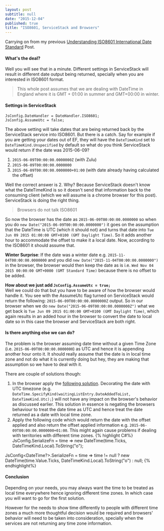 ```yaml
---
layout: post
subtitle: null
date: "2015-12-04"
published: true
title: "ISO8601, ServiceStack and Browsers"
---
```


Carrying on from my previous [Understanding ISO8601 International Date Standard](http://kamalpreetsingh.com/2015-12-03-understanding-iso8601-date-standard/) Post.

#### What's the deal?
Well you will see that in a minute. Different settings in ServiceStack will result in different date output being returned, specially when you are interested in ISO8601 format. 

> This whole post assumes that we are dealing with DateTime in England where it is GMT + 01:00 in summer and GMT+00:00 in winter.

#### Settings in ServiceStack
```
JsConfig.DateHandler = DateHandler.ISO8601;  
JsConfig.AssumeUtc = false;
```

The above setting will take dates that are being returned back by the ServiceStack service into ISO8601. But there is a catch. Say for example if you are getting your dates out of EF, they will have the `DateTimeKind` set to `DateTimeKind.Unspecified` by default so what do you think ServiceStack would return if the date was 2015-06-09?

1. `2015-06-09T00:00:00.0000000Z` (with Zulu)
2. `2015-06-09T00:00:00.0000000`
3. `2015-06-09T00:00:00.0000000+01:00` (with date already having calculated the offset)

Well the correct answer is 2. Why? Because ServiceStack doesn't know what the DateTimeKind is so it doesn't send that information back to the consuming client (which we will assume is a chrome browser for this post). ServiceStack is doing the right thing.

> Browsers do not talk ISO8601

So now the browser has the date as `2015-06-09T00:00:00.0000000` so when you do `new Date("2015-06-09T00:00:00.0000000")` it goes on the assumption that the DateTime is UTC (which it should not) and turns that date into `Tue Jun 09 2015 01:00:00 GMT+0100 (GMT Daylight Time)`. So it adds another hour to accommodate the offset to make it a local date. Now, according to the ISO8601 it should assume that.

**Winter Surprise**: If the date was a winter date e.g. `2015-11-04T00:00:00.0000000` and you did `new Date("2015-11-04T00:00:00.0000000")` in the browser, the browser would then keep the date as is i.e. `Wed Nov 04 2015 00:00:00 GMT+0000 (GMT Standard Time)` because there is no offset to be added.

**How about we just add `JsConfig.AssumeUtc = true;`**  
Well we could do that but you have to be aware of how the browser would handle it. You see with the AssumeUtc flag turned on ServiceStack would return the following: `2015-06-09T00:00:00.0000000Z` output. So in our browser when we do `new Date("2015-06-09T00:00:00.0000000Z")` what we get back is `Tue Jun 09 2015 01:00:00 GMT+0100 (GMT Daylight Time)`, which again results in an added hour in the browser to convert the date to local date so in this case the browser and ServiceStack are both right.

#### Is there anything else we can do?
The problem is the browser assuming date time without a given Time Zone (i.e. `2015-06-09T00:00:00.0000000`) as UTC and hence it is appending another hour onto it. It should really assume that the date is in local time zone and not do what it is currently doing but hey, they are making that assumption so we have to deal with it.

There are couple of solutions though:

1. In the browser apply the [following solution](http://stackoverflow.com/a/15568516). Decorating the date with UTC timezone (e.g. `DateTime.SpecifyKind(waitingListEntry.DateAddedToList, DateTimeKind.Utc);`) will not have any impact on the browser's behavior as discussed earlier. This solution in essence is negating the browsers behaviour to treat the date time as UTC and hence treat the date returned as a date with local time zone.
2. Apply the following code which would return the date with the offset applied and also return the offset applied information e.g. `2015-06-09T00:00:00.0000000+01:00`. This might again cause problems if dealing with territories with different time zones. 
{% highlight C#%}
JsConfig<DateTime>.SerializeFn = time => new DateTime(time.Ticks, DateTimeKind.Local).ToString("o");

JsConfig<DateTime?>.SerializeFn = time => time != null ? new DateTime(time.Value.Ticks, DateTimeKind.Local).ToString("o") : null;
{% endhighlight%}

#### Conclusion
Depending on your needs, you may always want the time to be treated as local time everywhere hence ignoring different time zones. In which case you will want to go for the first solution.

However for the needs to show time differently to people with different time zones a much more thoughtful decision would be required and browsers' behavior will need to be taken into consideration, specially when the services are not returning any time zone information.